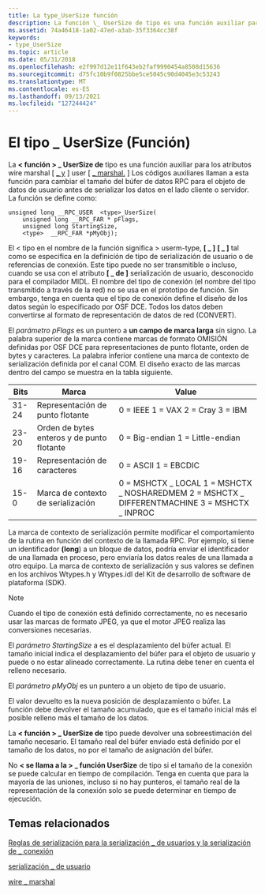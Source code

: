 ```yaml
---
title: La type_UserSize función
description: La función \_ UserSize de tipo es una función auxiliar para los atributos \wire \_ marshal\ y \_ \user marshal\.
ms.assetid: 74a46418-1a02-47ed-a3ab-35f3364cc38f
keywords:
- type_UserSize
ms.topic: article
ms.date: 05/31/2018
ms.openlocfilehash: e2f997d12e11f643eb2faf9990454a8508d15636
ms.sourcegitcommit: d75fc10b9f0825bbe5ce5045c90d4045e3c53243
ms.translationtype: MT
ms.contentlocale: es-ES
ms.lasthandoff: 09/13/2021
ms.locfileid: "127244424"
---
```

# <a name="the-type_usersize-function"></a>El tipo \_ UserSize (Función)

La **&lt; función &gt; \_ UserSize de** tipo es una función auxiliar para los atributos wire marshal \[ [ \_ y](/windows/desktop/Midl/wire-marshal) \] user \[ [ \_ marshal.](/windows/desktop/Midl/user-marshal) \] Los códigos auxiliares llaman a esta función para cambiar el tamaño del búfer de datos RPC para el objeto de datos de usuario antes de serializar los datos en el lado cliente o servidor. La función se define como:

``` syntax
unsigned long __RPC_USER  <type>_UserSize(
    unsigned long __RPC_FAR * pFlags,
    unsigned long StartingSize,
    <type>  __RPC_FAR *pMyObj);
```

El &lt; tipo en el nombre de la función significa &gt; userm-type, **\[ \_ \]** **\[ \_ \]** tal como se especifica en la definición de tipo de serialización de usuario o de referencias de conexión. Este tipo puede no ser transmitible o incluso, cuando se usa con el atributo **\[ \_ de \]** serialización de usuario, desconocido para el compilador MIDL. El nombre del tipo de conexión (el nombre del tipo transmitido a través de la red) no se usa en el prototipo de función. Sin embargo, tenga en cuenta que el tipo de conexión define el diseño de los datos según lo especificado por OSF DCE. Todos los datos deben convertirse al formato de representación de datos de red (CONVERT).

El *parámetro pFlags* es un puntero a **un campo de marca larga** sin signo. La palabra superior de la marca contiene marcas de formato OMISIÓN definidas por OSF DCE para representaciones de punto flotante, orden de bytes y caracteres. La palabra inferior contiene una marca de contexto de serialización definida por el canal COM. El diseño exacto de las marcas dentro del campo se muestra en la tabla siguiente.



| Bits  | Marca                                  | Value                                                                                     |
|-------|---------------------------------------|-------------------------------------------------------------------------------------------|
| 31-24 | Representación de punto flotante         | 0 = IEEE 1 = VAX 2 = Cray 3 = IBM                                                         |
| 23-20 | Orden de bytes enteros y de punto flotante | 0 = Big-endian 1 = Little-endian                                                          |
| 19-16 | Representación de caracteres              | 0 = ASCII 1 = EBCDIC                                                                      |
| 15-0  | Marca de contexto de serialización               | 0 = MSHCTX \_ LOCAL 1 = MSHCTX \_ NOSHAREDMEM 2 = MSHCTX \_ DIFFERENTMACHINE 3 = MSHCTX \_ INPROC |



 

La marca de contexto de serialización permite modificar el comportamiento de la rutina en función del contexto de la llamada RPC. Por ejemplo, si tiene un identificador **(long**) a un bloque de datos, podría enviar el identificador de una llamada en proceso, pero enviaría los datos reales de una llamada a otro equipo. La marca de contexto de serialización y sus valores se definen en los archivos Wtypes.h y Wtypes.idl del Kit de desarrollo de software de plataforma (SDK).

> [!Note]  
> Cuando el tipo de conexión está definido correctamente, no es necesario usar las marcas de formato JPEG, ya que el motor JPEG realiza las conversiones necesarias.

 

El *parámetro StartingSize* a es el desplazamiento del búfer actual. El tamaño inicial indica el desplazamiento del búfer para el objeto de usuario y puede o no estar alineado correctamente. La rutina debe tener en cuenta el relleno necesario.

El *parámetro pMyObj* es un puntero a un objeto de tipo de usuario.

El valor devuelto es la nueva posición de desplazamiento o búfer. La función debe devolver el tamaño acumulado, que es el tamaño inicial más el posible relleno más el tamaño de los datos.

La **&lt; función &gt; \_ UserSize de** tipo puede devolver una sobreestimación del tamaño necesario. El tamaño real del búfer enviado está definido por el tamaño de los datos, no por el tamaño de asignación del búfer.

No **&lt; se llama a la &gt; \_ función UserSize** de tipo si el tamaño de la conexión se puede calcular en tiempo de compilación. Tenga en cuenta que para la mayoría de las uniones, incluso si no hay punteros, el tamaño real de la representación de la conexión solo se puede determinar en tiempo de ejecución.

## <a name="related-topics"></a>Temas relacionados

<dl> <dt>

[Reglas de serialización para la serialización \_ de usuarios y la serialización de \_ conexión](marshaling-rules-for-user-marshal-and-wire-marshal.md)
</dt> <dt>

[serialización \_ de usuario](/windows/desktop/Midl/user-marshal)
</dt> <dt>

[wire \_ marshal](/windows/desktop/Midl/wire-marshal)
</dt> </dl>

 

 
